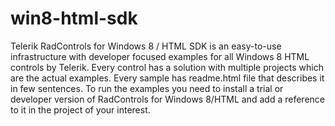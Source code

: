 win8-html-sdk
=============

Telerik RadControls for Windows 8 / HTML SDK is an easy-to-use infrastructure with developer focused examples for all Windows 8 HTML controls by Telerik. Every control has a solution with multiple projects which are the actual examples. Every sample has readme.html file that describes it in few sentences.
To run the examples you need to install a trial or developer version of RadControls for Windows 8/HTML and add a reference to it in the project of your interest.
